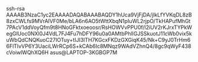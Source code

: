 ssh-rsa AAAAB3NzaC1yc2EAAAADAQABAAABAQDY1hUca9VjFjDA/jlkLfYVKqDL8zB8zxCWLfs9MVrAIVF0Me/bLA6n6AO5tWttXbqN1pIuWL2rjpO/TkHAPufMhGt7PAcV1ddVoyQfm9t8HNoGFktxoeoosr/RsHOWVvPPU0f/l2iUV2rKJrxTYPkWegGlUoc0NXl0J4VdL7FJ4Fu7hDFY96u0a0AMtbPhlIGJSSkuotJ11cWb0vix5kuWbQdCNQKuoC27IOTuy+tIJI3lTH7KGcxFKDzGXGiqK45/Nk+C9yJ0TrHm66FlTIvVP6Y3UaciLWrRCp6S+kCAb6Ic8MNqz9WAdVZhnQ4/8gc9qWyF438cVoiwlWQhXQ6H asus@LAPTOP-3KGBGP7M
